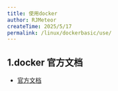 ```yaml
---
title: 使用docker
author: RJMeteor
createTime: 2025/5/17
permalink: /linux/dockerbasic/use/
---
```


## 1.docker 官方文档

- [官方文档](https://docs.docker.com/)

